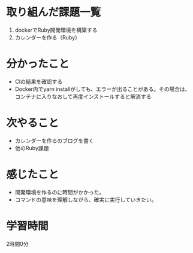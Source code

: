 # 取り組んだ課題一覧
1. dockerでRuby開発環境を構築する
2. カレンダーを作る（Ruby）
 
# 分かったこと
- CIの結果を確認する
- Docker内でyarn installがしても、エラーが出ることがある。その場合は、コンテナに入りなおして再度インストールすると解消する
# 次やること
- カレンダーを作るのブログを書く
- 他のRuby課題
# 感じたこと
- 開発環境を作るのに時間がかかった。
- コマンドの意味を理解しながら、確実に実行していきたい。
# 学習時間
2時間0分